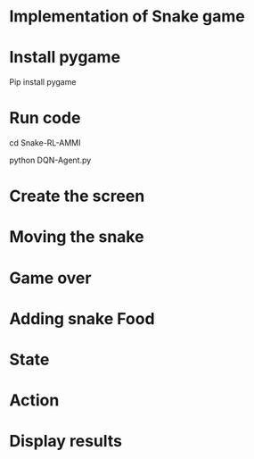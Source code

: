 # Implementation of Snake game 

# Install pygame

Pip install pygame

# Run code

cd Snake-RL-AMMI

python DQN-Agent.py


# Create the screen


# Moving the snake



# Game over



# Adding snake Food


# State


# Action


# Display results

